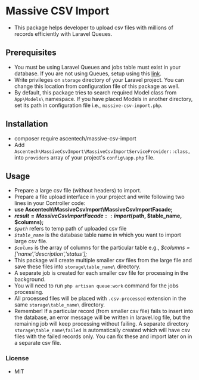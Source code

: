 # Massive CSV Import

- This package helps developer to upload csv files with millions of records efficiently with Laravel Queues.


## Prerequisites
- You must be using Laravel Queues and jobs table must exist in your database. If you are not using Queues, setup using this [link](https://laravel.com/docs/10.x/queues).
- Write privileges on `storage` directory of your Laravel project. You can change this location from configuration file of this package as well.
- By default, this package tries to search required Model class from `App\Models\` namespace. If you have placed Models in another directory, set its path in configuration file i.e., `massive-csv-import.php`.

## Installation
- composer require ascentech/massive-csv-import
- Add `Ascentech\MassiveCsvImport\MassiveCsvImportServiceProvider::class,` into `providers` array of your project's `config\app.php` file.

## Usage
- Prepare a large csv file (without headers) to import.
- Prepare a file upload interface in your project and write following two lines in your Controller code:
- **use Ascentech\MassiveCsvImport\MassiveCsvImportFacade;**
- **$result = MassiveCsvImportFacade::import($path, $table_name, $columns);**
- *`$path`* refers to temp path of uploaded csv file
- *`$table_name`* is the database table name in which you want to import large csv file.
- *`$colums`* is the array of columns for the particular table e.g., *$columns = ['name','description','status'];* 
- This package will create multiple smaller csv files from the large file and save these files into `storage\table_name\` directory.
- A separate job is created for each smaller csv file for processing in the background.
- You will need to run `php artisan queue:work` command for the jobs processing.
- All processed files will be placed with `.csv-processed` extension in the same `storage\table_name\` directory.
- Remember! If a particular record (from smaller csv file) fails to insert into the database, an error message will be written in laravel.log file, but the remaining job will keep processing without failing. A separate directory `storage\table_name\failed` is automatically created which will have csv files with the failed records only. You can fix these and import later on in a separate csv file.


### License

- MIT
